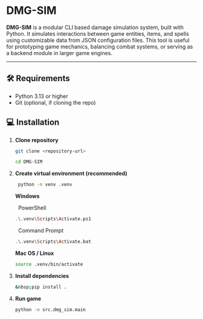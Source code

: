 # DMG-SIM
**DMG-SIM** is a modular CLI based damage simulation system, built with Python. 
It simulates interactions between game entities, items, and spells using customizable data from JSON configuration files. 
This tool is useful for prototyping game mechanics, balancing combat systems, or serving as a backend module in larger game engines.

---

## 🛠 Requirements
- Python 3.13 or higher
- Git (optional, if cloning the repo)

## 💻 Installation

1. **Clone repository**
   ```bash
   git clone <repository-url>
   ```
   ```bash
   cd DMG-SIM
   ```
2. **Create virtual environment (recommended)**
   ```bash
    python -m venv .venv
   ```
   **Windows**
   
   &nbsp; PowerShell
   ```bash
   .\.venv\Scripts\Activate.ps1
   ```
   &nbsp; Command Prompt
   ```bash
   .\.venv\Scripts\Activate.bat
   ```
   **Mac OS / Linux**
   ```bash
   source .venv/bin/activate
   ```
3. **Install dependencies**
   ```bash
   &nbsp;pip install .
   ```
4. **Run game**
   ```bash
   python -m src.dmg_sim.main
   ```